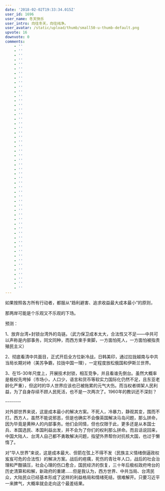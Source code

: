 ```yaml
---
date: '2018-02-02T19:33:34.015Z'
user_id: 1696
user_name: 冬天快乐
user_intro: 向往冬天，向往纯净。
user_avatar: /static/upload/thumb/small50-u-thumb-default.png
upvote: 16
downvote: 0
comments:
    - ''
    - ''
    - ''
    - ''
    - ''
    - ''
    - ''
    - ''
    - ''
    - ''
    - ''
    - ''
    - ''
    - ''
    - ''
    - ''
    - ''
    - ''
    - ''
    - ''
    - ''
    - ''
    - ''
    - ''
    - ''
    - ''
    - ''
    - ''
    - ''
    - ''
    - ''
    - ''
    - ''
    - ''
    - ''
    - ''
    - ''
    - ''
    - ''
    - ''
    - ''
    - ''
    - ''
    - ''
    - ''
    - ''
    - ''
    - ''
    - ''
    - ''
    - ''
    - ''
    - ''
    - ''
---
```


如果按照各方所有行动者，都服从“趋利避害、追求收益最大成本最小”的原则，

那两岸可能是个乐观又不乐观的下场。

预测：

1、放弃台湾+封锁台湾外的岛链。（武力保卫成本太大，合法性又不足——中共可以声称是内部事务，同文同种，而西方束手束脚，一方面怕死人，一方面怕被指责殖民主义）

2、彻底看清中共面目，正式开启全方位新冷战，日韩美印，通过拉拢越南与中共当局长期对峙（美苏争霸，拉拢中国一理），一定程度放松俄国和伊斯兰世界。

3、在15-30年尺度上，开展技术封锁，相互竞争，并且看谁先倒台。虽然大概率是极权先垮掉（市场小，人口少，语言和货币等软实力国际化仍然不足，且东亚老龄化严重），但这时的华人世界应该也已被拖累的元气大伤。而当权者绑架人民利益，为了自身存续不顾人民死活，也不是一次两次了。1960年的教训还不深刻？

\--------

对外部世界来说，这是成本最小的解决方案。不死人，冷暴力，静观其变，围而不打。西方人，虽然不能说邪恶，但是也确实不会像英国解决马岛问题，那么拼命，因为毕竟是黄种人的内部事务。他们会同情，但也仅限于此，更多还是从本国士兵、本国选民、本国利益出发，并不会为了你们的权利那么拼命。而且话说回来，中国大陆人、台湾人自己都不勇敢解决问题，指望外界帮你对抗核大国，也过于懒惰了。

  

对“华人世界”来说，这是成本最大、但箭在弦上不得不发（民族主义情绪倒逼政权岌岌可危的合法性）的解决方案。战后的疮痍，死伤的青壮年人口，战后的社会治理和严酷镇压，社会心理的伤口愈合，国民经济的恢复，三十年后极权政府垮台的历史清算和和解，新政府的重建……但是我认为，西方世界、中共当局、台湾民众，大陆民众已经基本形成了这样的利益格局和情绪死结，很难解开。只要习近平一来脾气，大概率就会走向这个最差结果。
